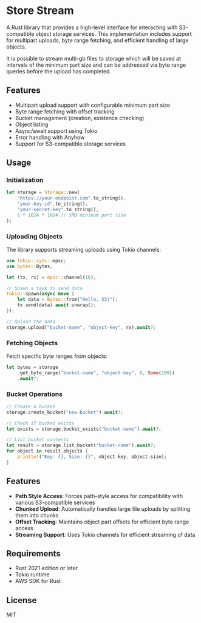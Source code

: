 # Store Stream

A Rust library that provides a high-level interface for interacting with S3-compatible object storage services. This implementation includes support for multipart uploads, byte range fetching, and efficient handling of large objects.

It is possible to stream multi-gb files to storage which will be saved at intervals of the minimum part size and can be addressed via byte range queries before the upload has completed.

## Features

- Multipart upload support with configurable minimum part size
- Byte range fetching with offset tracking
- Bucket management (creation, existence checking)
- Object listing
- Async/await support using Tokio
- Error handling with Anyhow
- Support for S3-compatible storage services

## Usage

### Initialization

```rust
let storage = Storage::new(
    "https://your-endpoint.com".to_string(),
    "your-key-id".to_string(),
    "your-secret-key".to_string(),
    5 * 1024 * 1024 // 5MB minimum part size
);
```

### Uploading Objects

The library supports streaming uploads using Tokio channels:

```rust
use tokio::sync::mpsc;
use bytes::Bytes;

let (tx, rx) = mpsc::channel(16);

// Spawn a task to send data
tokio::spawn(async move {
    let data = Bytes::from("Hello, S3!");
    tx.send(data).await.unwrap();
});

// Upload the data
storage.upload("bucket-name", "object-key", rx).await?;
```

### Fetching Objects

Fetch specific byte ranges from objects:

```rust
let bytes = storage
    .get_byte_range("bucket-name", "object-key", 0, Some(100))
    .await?;
```

### Bucket Operations

```rust
// Create a bucket
storage.create_bucket("new-bucket").await?;

// Check if bucket exists
let exists = storage.bucket_exists("bucket-name").await?;

// List bucket contents
let result = storage.list_bucket("bucket-name").await?;
for object in result.objects {
    println!("Key: {}, Size: {}", object.key, object.size);
}
```

## Features

- **Path Style Access**: Forces path-style access for compatibility with various S3-compatible services
- **Chunked Upload**: Automatically handles large file uploads by splitting them into chunks
- **Offset Tracking**: Maintains object part offsets for efficient byte range access
- **Streaming Support**: Uses Tokio channels for efficient streaming of data

## Requirements

- Rust 2021 edition or later
- Tokio runtime
- AWS SDK for Rust

## License

MIT
